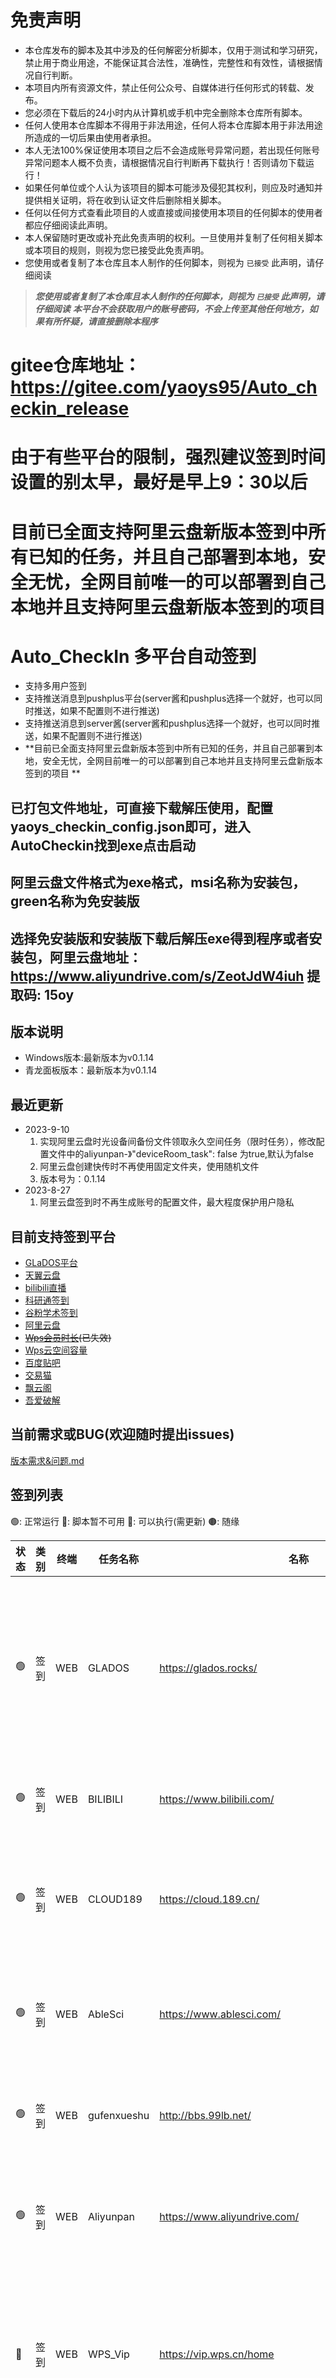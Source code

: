 # 免责声明

- 本仓库发布的脚本及其中涉及的任何解密分析脚本，仅用于测试和学习研究，禁止用于商业用途，不能保证其合法性，准确性，完整性和有效性，请根据情况自行判断。
- 本项目内所有资源文件，禁止任何公众号、自媒体进行任何形式的转载、发布。
- 您必须在下载后的24小时内从计算机或手机中完全删除本仓库所有脚本。
- 任何人使用本仓库脚本不得用于非法用途，任何人将本仓库脚本用于非法用途所造成的一切后果由使用者承担。
- 本人无法100%保证使用本项目之后不会造成账号异常问题，若出现任何账号异常问题本人概不负责，请根据情况自行判断再下载执行！否则请勿下载运行！
- 如果任何单位或个人认为该项目的脚本可能涉及侵犯其权利，则应及时通知并提供相关证明，将在收到认证文件后删除相关脚本。
- 任何以任何方式查看此项目的人或直接或间接使用本项目的任何脚本的使用者都应仔细阅读此声明。
- 本人保留随时更改或补充此免责声明的权利。一旦使用并复制了任何相关脚本或本项目的规则，则视为您已接受此免责声明。
- 您使用或者复制了本仓库且本人制作的任何脚本，则视为 `已接受` 此声明，请仔细阅读

> ***您使用或者复制了本仓库且本人制作的任何脚本，则视为 `已接受` 此声明，请仔细阅读***
> ***本平台不会获取用户的账号密码，不会上传至其他任何地方，如果有所怀疑，请直接删除本程序***

# gitee仓库地址：https://gitee.com/yaoys95/Auto_checkin_release

# 由于有些平台的限制，强烈建议签到时间设置的别太早，最好是早上9：30以后

# 目前已全面支持阿里云盘新版本签到中所有已知的任务，并且自己部署到本地，安全无忧，全网目前唯一的可以部署到自己本地并且支持阿里云盘新版本签到的项目

# Auto_CheckIn 多平台自动签到

- 支持多用户签到
- 支持推送消息到pushplus平台(server酱和pushplus选择一个就好，也可以同时推送，如果不配置则不进行推送)
- 支持推送消息到server酱(server酱和pushplus选择一个就好，也可以同时推送，如果不配置则不进行推送)
- **目前已全面支持阿里云盘新版本签到中所有已知的任务，并且自己部署到本地，安全无忧，全网目前唯一的可以部署到自己本地并且支持阿里云盘新版本签到的项目
  **

## 已打包文件地址，可直接下载解压使用，配置yaoys_checkin_config.json即可，进入AutoCheckin找到exe点击启动

## 阿里云盘文件格式为exe格式，msi名称为安装包，green名称为免安装版

## 选择免安装版和安装版下载后解压exe得到程序或者安装包，阿里云盘地址：https://www.aliyundrive.com/s/ZeotJdW4iuh 提取码: 15oy

## 版本说明

- Windows版本:最新版本为v0.1.14
- 青龙面板版本：最新版本为v0.1.14

## 最近更新

- 2023-9-10
    1. 实现阿里云盘时光设备间备份文件领取永久空间任务（限时任务），修改配置文件中的aliyunpan-》"deviceRoom_task": false
       为true,默认为false
    2. 阿里云盘创建快传时不再使用固定文件夹，使用随机文件
    3. 版本号为：0.1.14
- 2023-8-27
    1. 阿里云盘签到时不再生成账号的配置文件，最大程度保护用户隐私

## 目前支持签到平台

- [GLaDOS平台](https://glados.rocks/)
- [天翼云盘](https://cloud.189.cn/web/login.html)
- [bilibili直播](https://live.bilibili.com)
- [科研通签到](https://www.ablesci.com/)
- [谷粉学术签到](http://bbs.99lb.net/)
- [阿里云盘](https://www.aliyundrive.com/)
- ~~[Wps会员时长](https://vip.wps.cn/home)(已失效)~~
- [Wps云空间容量](https://zt.wps.cn/spa/2019/vip_mobile_sign_v2/?csource=pc_cloud_membercenter&position=pc_cloud_sign/)
- [百度贴吧](https://tieba.baidu.com/)
- [交易猫](https://www.jiaoyimao.com/)
- [飘云阁](https://www.chinapyg.com/)
- [吾爱破解](https://www.52pojie.cn/portal.php)

## 当前需求或BUG(欢迎随时提出issues)

[版本需求&问题.md](版本需求&问题.md)

## 签到列表

🟢: 正常运行 🔴: 脚本暂不可用 🔵: 可以执行(需更新) 🟤: 随缘

| 状态  | 类别  | 终端  | 任务名称        | 名称                                                                                                  | Cookie 时长 | 检查日期       | 备注                     |
|-----|-----|-----|-------------|-----------------------------------------------------------------------------------------------------|-----------|------------|------------------------|
| 🟢️ | 签到  | WEB | GLADOS      | https://glados.rocks/                                                                               | 待测试       | 2023-5-13  | 每日签到获取时长,需要开通会员才可以获取时长 |
| 🟢️ | 签到  | WEB | BILIBILI    | https://www.bilibili.com/                                                                           | 待测试       | 2023-02-21 | 直播签到，获取硬币              |
| 🟢️ | 签到  | WEB | CLOUD189    | https://cloud.189.cn/                                                                               | 永久        | 2023-02-21 | 每日签到 +2次抽奖获得空间奖励       |
| 🟢️ | 签到  | WEB | AbleSci     | https://www.ablesci.com/                                                                            | 待测试       | 2023-5-13  | 科研通平台每日签到获取积分          |
| 🟢️ | 签到  | WEB | gufenxueshu | http://bbs.99lb.net/                                                                                | 待测试       | 2023-5-13  | 谷粉学术每日签到获取积分           |
| 🟢️ | 签到  | WEB | Aliyunpan   | https://www.aliyundrive.com/                                                                        | 待测试       | 2023-5-13  | 阿里云盘每日签到&各种任务          |
| 🔴  | 签到  | WEB | WPS_Vip     | https://vip.wps.cn/home                                                                             | 待测试       | 2023-5-28  | WPS签到的会员时长，有时会失败，失败请手动 |
| 🟤  | 签到  | WEB | WPS_Cloud   | https://zt.wps.cn/spa/2019/vip_mobile_sign_v2/?csource=pc_cloud_membercenter&position=pc_cloud_sign | 待测试       | 2023-5-28  | Wps签到得空间容量，有时会失败，失败请手动 |
| 🟢️ | 签到  | WEB | tieba       | https://tieba.baidu.com/                                                                            | 待测试       | 2023-6-18  | 百度贴吧签到                 |
| 🟢️ | 签到  | WEB | jiaoyimao   | https://www.jiaoyimao.com/                                                                          | 2天/3天     | 2023-7-5   | 交易猫签到得积分               |
| 🟢️ | 签到  | WEB | piaoyunge   | https://www.chinapyg.com                                                                            | 待测试       | 2023-7-10  | 飘云阁签到得积分               |
| 🔴  | 签到  | WEB | wuaipojie   | https://www.52pojie.cn/portal.php                                                                   | 待测试       | 2023-7-10  | 吾爱破解签到得积分              |

## 支持的通知列表

server 酱（微信）

pushplus（微信）

## 更新日志

[更新日志.md](更新日志.md)

## 使用教程

参考[使用说明.md](使用说明.md)

### 项目打包成exe

#### 使用 Auto PY to EXE将项目打包为exe,然后建立config文件夹，并将想要签到的平台cookie写入即可签到，打包命令：在conda环境下命令行模式输入:'auto-py-to-exe'

#### 使用 cx_Freeze 打包为 exe & msi  'python setup.py build' python setup.py bdist_msi

### 如何设置为Winodws服务

#### 使用NSSM工具，具体下载和使用步骤如下:

     1. 下载安装启动工具，具体可以百度如何使用
     2. 启动工具后选择下载的release中exe文件，设置相应的任务名称，描述等信息，安装服务即可
     3. 安装服务之前必须确保已经下载了已经打包好的exe文件以及相关目录，并且按照要求在相应的目录放置了并配置了config文件，**最好在服务启动之前自己验证下启动exe有没有错误**
     4. 设置服务为自动启动，可以在log日志文件中看到已成功启动，如果是定时任务，则可以按照设置的时间执行签到，如果是立即执行，则每次服务启动时执行签到。
     5. 建议：如果是服务器，则设置为定时任务，每日定时执行，如果是自己的电脑，不能保证每天都开着，那么就设置服务启动时立即执行签到，即："is_scheduler": false
     6. 如果服务启动后修改了配置文件中的‘common_config’ 和 ‘scheduler’中的相关配置，必须要重新启动服务才可以生效

## 青龙面板使用请参考[青龙面板配置使用.md](青龙面板配置使用.md)